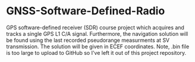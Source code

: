 # GNSS-Software-Defined-Radio
GPS software-defined receiver (SDR) course project which acquires and tracks a single GPS L1 C/A signal. Furthermore, the navigation solution will be found using the last recorded
pseudorange measurments at SV transmission. The solution will be given in ECEF coordinates. Note, .bin file is too large to upload to GitHub so I've left it out of this project repository.
